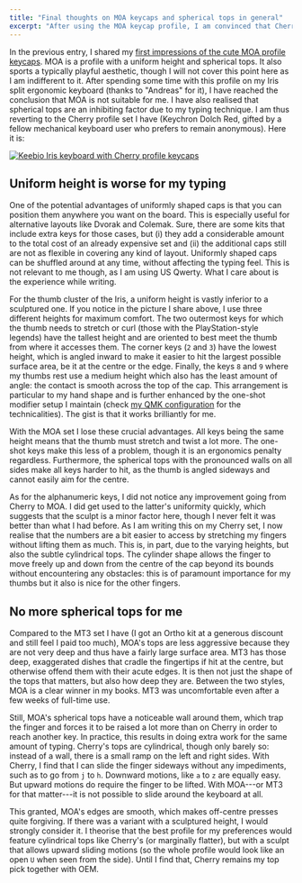 ```yaml
---
title: "Final thoughts on MOA keycaps and spherical tops in general"
excerpt: "After using the MOA keycap profile, I am convinced that Cherry is the best for me right now."
---
```


In the previous entry, I shared my [first impressions of the cute MOA
profile keycaps](https://protesilaos.com/keeb/2024-10-03-moa-keycaps-first-impressions/).
MOA is a profile with a uniform height and spherical tops. It also
sports a typically playful aesthetic, though I will not cover this
point here as I am indifferent to it. After spending some time with
this profile on my Iris split ergonomic keyboard (thanks to "Andreas"
for it), I have reached the conclusion that MOA is not suitable for
me. I have also realised that spherical tops are an inhibiting factor
due to my typing technique. I am thus reverting to the Cherry profile
set I have (Keychron Dolch Red, gifted by a fellow mechanical keyboard
user who prefers to remain anonymous). Here it is:

<a href="{{'/assets/images/attachments/2024-10-13-cherry-profile-keycaps.jpg' | absolute_url }}"><img alt="Keebio Iris keyboard with Cherry profile keycaps" src="{{'/assets/images/attachments/2024-10-13-cherry-profile-keycaps.jpg' | absolute_url }}"/></a>

## Uniform height is worse for my typing

One of the potential advantages of uniformly shaped caps is that you
can position them anywhere you want on the board. This is especially
useful for alternative layouts like Dvorak and Colemak. Sure, there
are some kits that include extra keys for those cases, but (i) they
add a considerable amount to the total cost of an already expensive
set and (ii) the additional caps still are not as flexible in covering
any kind of layout. Uniformly shaped caps can be shuffled around at
any time, without affecting the typing feel. This is not relevant to
me though, as I am using US Qwerty. What I care about is the
experience while writing.

For the thumb cluster of the Iris, a uniform height is vastly inferior
to a sculptured one. If you notice in the picture I share above, I use
three different heights for maximum comfort. The two outermost keys
for which the thumb needs to stretch or curl (those with the
PlayStation-style legends) have the tallest height and are oriented to
best meet the thumb from where it accesses them. The corner keys (`2`
and `3`) have the lowest height, which is angled inward to make it
easier to hit the largest possible surface area, be it at the centre
or the edge. Finally, the keys `8` and `9` where my thumbs rest use a
medium height which also has the least amount of angle: the contact is
smooth across the top of the cap. This arrangement is particular to my
hand shape and is further enhanced by the one-shot modifier setup I
maintain (check [my QMK configuration](https://github.com/protesilaos/qmk)
for the technicalities). The gist is that it works brilliantly for me.

With the MOA set I lose these crucial advantages. All keys being the
same height means that the thumb must stretch and twist a lot more.
The one-shot keys make this less of a problem, though it is an
ergonomics penalty regardless. Furthermore, the spherical tops with
the pronounced walls on all sides make all keys harder to hit, as the
thumb is angled sideways and cannot easily aim for the centre.

As for the alphanumeric keys, I did not notice any improvement going
from Cherry to MOA. I did get used to the latter's uniformity quickly,
which suggests that the sculpt is a minor factor here, though I never
felt it was better than what I had before. As I am writing this on my
Cherry set, I now realise that the numbers are a bit easier to access
by stretching my fingers without lifting them as much. This is, in
part, due to the varying heights, but also the subtle cylindrical
tops. The cylinder shape allows the finger to move freely up and down
from the centre of the cap beyond its bounds without encountering any
obstacles: this is of paramount importance for my thumbs but it also
is nice for the other fingers.

## No more spherical tops for me

Compared to the MT3 set I have (I got an Ortho kit at a generous
discount and still feel I paid too much), MOA's tops are less
aggressive because they are not very deep and thus have a fairly large
surface area. MT3 has those deep, exaggerated dishes that cradle the
fingertips if hit at the centre, but otherwise offend them with their
acute edges. It is then not just the shape of the tops that matters,
but also how deep they are. Between the two styles, MOA is a clear
winner in my books. MT3 was uncomfortable even after a few weeks of
full-time use.

Still, MOA's spherical tops have a noticeable wall around them, which
trap the finger and forces it to be raised a lot more than on Cherry
in order to reach another key. In practice, this results in doing
extra work for the same amount of typing. Cherry's tops are
cylindrical, though only barely so: instead of a wall, there is a
small ramp on the left and right sides. With Cherry, I find that I can
slide the finger sideways without any impediments, such as to go from
`j` to `h`. Downward motions, like `a` to `z` are equally easy. But
upward motions do require the finger to be lifted. With MOA---or MT3
for that matter---it is not possible to slide around the keyboard at
all.

This granted, MOA's edges are smooth, which makes off-centre presses
quite forgiving. If there was a variant with a sculptured height, I
would strongly consider it. I theorise that the best profile for my
preferences would feature cylindrical tops like Cherry's (or
marginally flatter), but with a sculpt that allows upward sliding
motions (so the whole profile would look like an open `U` when seen
from the side). Until I find that, Cherry remains my top pick together
with OEM.
